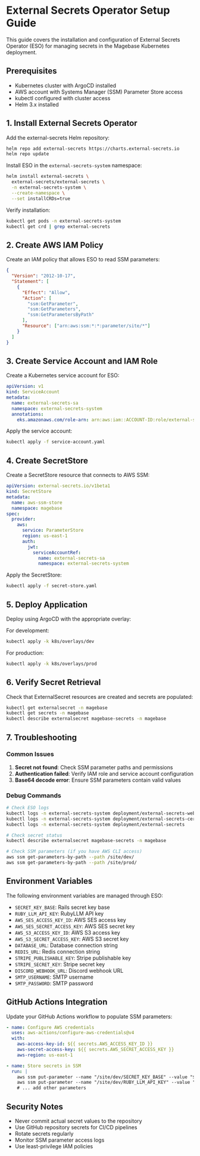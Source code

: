 # External Secrets Operator Setup Guide

This guide covers the installation and configuration of External Secrets Operator (ESO) for managing secrets in the Magebase Kubernetes deployment.

## Prerequisites

- Kubernetes cluster with ArgoCD installed
- AWS account with Systems Manager (SSM) Parameter Store access
- kubectl configured with cluster access
- Helm 3.x installed

## 1. Install External Secrets Operator

Add the external-secrets Helm repository:

```bash
helm repo add external-secrets https://charts.external-secrets.io
helm repo update
```

Install ESO in the `external-secrets-system` namespace:

```bash
helm install external-secrets \
  external-secrets/external-secrets \
  -n external-secrets-system \
  --create-namespace \
  --set installCRDs=true
```

Verify installation:

```bash
kubectl get pods -n external-secrets-system
kubectl get crd | grep external-secrets
```

## 2. Create AWS IAM Policy

Create an IAM policy that allows ESO to read SSM parameters:

```json
{
  "Version": "2012-10-17",
  "Statement": [
    {
      "Effect": "Allow",
      "Action": [
        "ssm:GetParameter",
        "ssm:GetParameters",
        "ssm:GetParametersByPath"
      ],
      "Resource": ["arn:aws:ssm:*:*:parameter/site/*"]
    }
  ]
}
```

## 3. Create Service Account and IAM Role

Create a Kubernetes service account for ESO:

```yaml
apiVersion: v1
kind: ServiceAccount
metadata:
  name: external-secrets-sa
  namespace: external-secrets-system
  annotations:
    eks.amazonaws.com/role-arn: arn:aws:iam::ACCOUNT-ID:role/external-secrets-role
```

Apply the service account:

```bash
kubectl apply -f service-account.yaml
```

## 4. Create SecretStore

Create a SecretStore resource that connects to AWS SSM:

```yaml
apiVersion: external-secrets.io/v1beta1
kind: SecretStore
metadata:
  name: aws-ssm-store
  namespace: magebase
spec:
  provider:
    aws:
      service: ParameterStore
      region: us-east-1
      auth:
        jwt:
          serviceAccountRef:
            name: external-secrets-sa
            namespace: external-secrets-system
```

Apply the SecretStore:

```bash
kubectl apply -f secret-store.yaml
```

## 5. Deploy Application

Deploy using ArgoCD with the appropriate overlay:

For development:

```bash
kubectl apply -k k8s/overlays/dev
```

For production:

```bash
kubectl apply -k k8s/overlays/prod
```

## 6. Verify Secret Retrieval

Check that ExternalSecret resources are created and secrets are populated:

```bash
kubectl get externalsecret -n magebase
kubectl get secrets -n magebase
kubectl describe externalsecret magebase-secrets -n magebase
```

## 7. Troubleshooting

### Common Issues

1. **Secret not found**: Check SSM parameter paths and permissions
2. **Authentication failed**: Verify IAM role and service account configuration
3. **Base64 decode error**: Ensure SSM parameters contain valid values

### Debug Commands

```bash
# Check ESO logs
kubectl logs -n external-secrets-system deployment/external-secrets-webhook
kubectl logs -n external-secrets-system deployment/external-secrets-cert-controller
kubectl logs -n external-secrets-system deployment/external-secrets

# Check secret status
kubectl describe externalsecret magebase-secrets -n magebase

# Check SSM parameters (if you have AWS CLI access)
aws ssm get-parameters-by-path --path /site/dev/
aws ssm get-parameters-by-path --path /site/prod/
```

## Environment Variables

The following environment variables are managed through ESO:

- `SECRET_KEY_BASE`: Rails secret key base
- `RUBY_LLM_API_KEY`: RubyLLM API key
- `AWS_SES_ACCESS_KEY_ID`: AWS SES access key
- `AWS_SES_SECRET_ACCESS_KEY`: AWS SES secret key
- `AWS_S3_ACCESS_KEY_ID`: AWS S3 access key
- `AWS_S3_SECRET_ACCESS_KEY`: AWS S3 secret key
- `DATABASE_URL`: Database connection string
- `REDIS_URL`: Redis connection string
- `STRIPE_PUBLISHABLE_KEY`: Stripe publishable key
- `STRIPE_SECRET_KEY`: Stripe secret key
- `DISCORD_WEBHOOK_URL`: Discord webhook URL
- `SMTP_USERNAME`: SMTP username
- `SMTP_PASSWORD`: SMTP password

## GitHub Actions Integration

Update your GitHub Actions workflow to populate SSM parameters:

```yaml
- name: Configure AWS credentials
  uses: aws-actions/configure-aws-credentials@v4
  with:
    aws-access-key-id: ${{ secrets.AWS_ACCESS_KEY_ID }}
    aws-secret-access-key: ${{ secrets.AWS_SECRET_ACCESS_KEY }}
    aws-region: us-east-1

- name: Store secrets in SSM
  run: |
    aws ssm put-parameter --name "/site/dev/SECRET_KEY_BASE" --value "${{ secrets.SECRET_KEY_BASE }}" --type "SecureString" --overwrite
    aws ssm put-parameter --name "/site/dev/RUBY_LLM_API_KEY" --value "${{ secrets.RUBY_LLM_API_KEY }}" --type "SecureString" --overwrite
    # ... add other parameters
```

## Security Notes

- Never commit actual secret values to the repository
- Use GitHub repository secrets for CI/CD pipelines
- Rotate secrets regularly
- Monitor SSM parameter access logs
- Use least-privilege IAM policies
